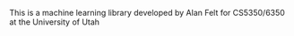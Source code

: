 This is a machine learning library developed by Alan Felt for CS5350/6350 at the University of Utah
